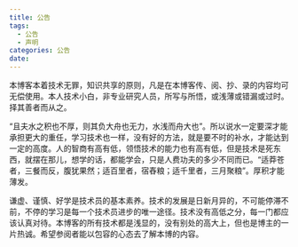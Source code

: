 ```yaml
---
title: 公告
tags: 
  - 公告
  - 声明 
categories: 公告
date: 
---
```


本博客本着技术无罪，知识共享的原则，凡是在本博客传、阅、抄、录的内容均可无偿使用。本人技术小白，非专业研究人员，所写与所悟，或浅薄或错漏或过时。择其善者而从之。

“且夫水之积也不厚，则其负大舟也无力，水浅而舟大也”。所以说水一定要深才能承担更大的重任，学习技术也一样，没有好的方法，就是要不时的补水，才能达到一定的高度。人的智商有高有低，领悟技术的能力也有高有低，但是技术是死东西，就摆在那儿，想学的话，都能学会，只是人费功夫的多少不同而已。“适莽苍者，三餐而反，腹犹果然；适百里者，宿舂粮；适千里者，三月聚粮”。厚积才能薄发。

谦虚、谨慎、好学是技术员的基本素养。技术的发展是日新月异的，不可能停滞不前，不停的学习是每一个技术员进步的唯一途径。技术没有高低之分，每一门都应该认真对待。本博客的所有技术都是浅显的，没有别处的高大上，但也是博主的一片热诚。希望参阅者能以包容的心态去了解本博的内容。

